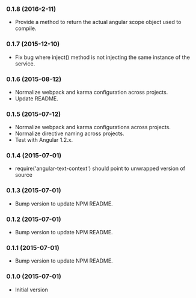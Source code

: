 
### 0.1.8 (2016-2-11)
* Provide a method to return the actual angular scope object used to compile.

### 0.1.7 (2015-12-10)
* Fix bug where inject() method is not injecting the same instance of the service.

### 0.1.6 (2015-08-12)
* Normalize webpack and karma configuration across projects.
* Update README.

### 0.1.5 (2015-07-12)
* Normalize webpack and karma configurations across projects.
* Normalize directive naming across projects.
* Test with Angular 1.2.x.

### 0.1.4 (2015-07-01)
* require('angular-text-context') should point to unwrapped version of source

### 0.1.3 (2015-07-01)
* Bump version to update NPM README.

### 0.1.2 (2015-07-01)
* Bump version to update NPM README.

### 0.1.1 (2015-07-01)
* Bump version to update NPM README.

### 0.1.0 (2015-07-01)
* Initial version